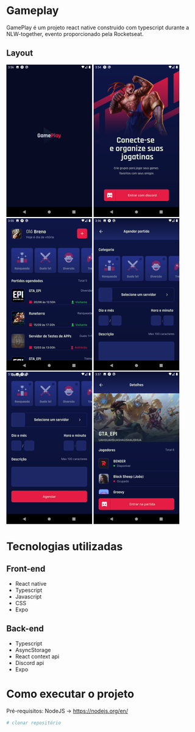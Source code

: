 # Gameplay
GamePlay é um projeto react native construido com typescript durante a NLW-together, evento proporcionado pela Rocketseat.


## Layout
![SplashScreen](https://github.com/Zerainha/assets/blob/main/imagesdogameplay/SplashScreen.png) ![SignIn](https://github.com/Zerainha/assets/blob/main/imagesdogameplay/SignIn.png) ![HomePage](https://github.com/Zerainha/assets/blob/main/imagesdogameplay/HomePage.png) ![AppointmentCreate](https://github.com/Zerainha/assets/blob/main/imagesdogameplay/AppointmentCreate.png) ![AppointmentCreate2](https://github.com/Zerainha/assets/blob/main/imagesdogameplay/AppointmentCreate2.png) ![AppointmentDetails](https://github.com/Zerainha/assets/blob/main/imagesdogameplay/AppointmentDetails.png)

# Tecnologias utilizadas
## Front-end
- React native
- Typescript
- Javascript
- CSS
- Expo
## Back-end
- Typescript
- AsyncStorage
- React context api
- Discord api
- Expo

# Como executar o projeto
Pré-requisitos: NodeJS -> https://nodejs.org/en/

```bash
# clonar repositório
